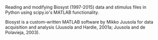 Reading and modifying Biosyst (1997-2015) data and stimulus files in Python using scipy.io's MATLAB functionality.

Biosyst is a custom-written MATLAB software by Mikko Juusola for data acquisition and analysis (Juusola and Hardie, 2001a; Juusola and de Polavieja, 2003).
